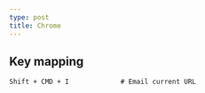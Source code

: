 ```yaml
---
type: post
title: Chrome
---
```


## Key mapping

```
Shift + CMD + I             # Email current URL

```
